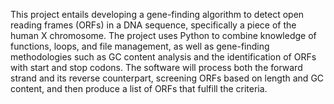 This project entails developing a gene-finding algorithm to detect open reading frames (ORFs) in a DNA sequence, specifically a piece of the human X chromosome. The project uses Python to combine knowledge of functions, loops, and file management, as well as gene-finding methodologies such as GC content analysis and the identification of ORFs with start and stop codons. The software will process both the forward strand and its reverse counterpart, screening ORFs based on length and GC content, and then produce a list of ORFs that fulfill the criteria. 

